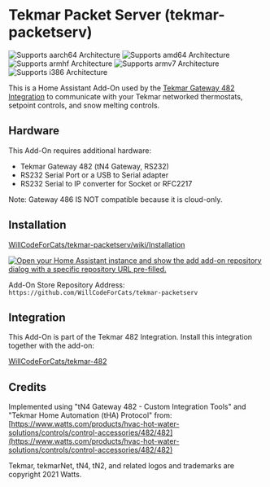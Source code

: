 # Tekmar Packet Server (tekmar-packetserv)

![Supports aarch64 Architecture][aarch64-shield]
![Supports amd64 Architecture][amd64-shield]
![Supports armhf Architecture][armhf-shield]
![Supports armv7 Architecture][armv7-shield]
![Supports i386 Architecture][i386-shield]

This is a Home Assistant Add-On used by the [Tekmar Gateway 482 Integration](https://github.com/WillCodeForCats/tekmar-482) to communicate with your Tekmar networked thermostats, setpoint controls, and snow melting controls.

## Hardware

This Add-On requires additional hardware:

- Tekmar Gateway 482 (tN4 Gateway, RS232)
- RS232 Serial Port or a USB to Serial adapter
- RS232 Serial to IP converter for Socket or RFC2217

Note: Gateway 486 IS NOT compatible because it is cloud-only.

## Installation

[WillCodeForCats/tekmar-packetserv/wiki/Installation](https://github.com/WillCodeForCats/tekmar-packetserv/wiki/Installation)

[![Open your Home Assistant instance and show the add add-on repository dialog with a specific repository URL pre-filled.](https://my.home-assistant.io/badges/supervisor_add_addon_repository.svg)](https://my.home-assistant.io/redirect/supervisor_add_addon_repository/?repository_url=https%3A%2F%2Fgithub.com%2FWillCodeForCats%2Ftekmar-packetserv)

Add-On Store Repository Address: `https://github.com/WillCodeForCats/tekmar-packetserv`

## Integration

This Add-On is part of the Tekmar 482 Integration. Install this integration together with the add-on:

[WillCodeForCats/tekmar-482](https://github.com/WillCodeForCats/tekmar-482)

## Credits

Implemented using "tN4 Gateway 482 - Custom Integration Tools" and "Tekmar Home Automation
(tHA) Protocol" from: [https://www.watts.com/products/hvac-hot-water-solutions/controls/control-accessories/482/482](https://www.watts.com/products/hvac-hot-water-solutions/controls/control-accessories/482/482)

Tekmar, tekmarNet, tN4, tN2, and related logos and trademarks are copyright 2021 Watts.

[aarch64-shield]: https://img.shields.io/badge/aarch64-yes-green.svg
[amd64-shield]: https://img.shields.io/badge/amd64-yes-green.svg
[armhf-shield]: https://img.shields.io/badge/armhf-yes-green.svg
[armv7-shield]: https://img.shields.io/badge/armv7-yes-green.svg
[i386-shield]: https://img.shields.io/badge/i386-yes-green.svg
